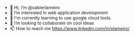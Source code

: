 - 👋 Hi, I’m @xabierlameiro
- 👀 I’m interested in web application development
- 🌱 I'm currently learning to use google cloud tools.
- 💞️ I’m looking to collaborate on cool ideas
- 📫 How to reach me https://www.linkedin.com/in/xlameiro/

<!---
xabierlameiro/xabierlameiro is a ✨ special ✨ repository because its `README.md` (this file) appears on your GitHub profile.
You can click the Preview link to take a look at your changes.
--->
